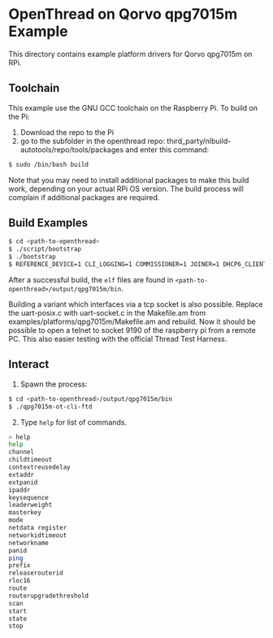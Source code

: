 # OpenThread on Qorvo qpg7015m Example

This directory contains example platform drivers for Qorvo qpg7015m on RPi.


## Toolchain

This example use the GNU GCC toolchain on the Raspberry Pi. To build on the Pi:

1. Download the repo to the Pi
2. go to the subfolder in the openthread repo: third_party/nlbuild-autotools/repo/tools/packages and enter this command:

```bash
$ sudo /bin/bash build
```

Note that you may need to install additional packages to make this build work, depending on your actual RPi OS version. The build process will complain if additional packages are required.

## Build Examples

```bash
$ cd <path-to-openthread>
$ ./script/bootstrap
$ ./bootstrap
$ REFERENCE_DEVICE=1 CLI_LOGGING=1 COMMISSIONER=1 JOINER=1 DHCP6_CLIENT=1 DHCP6_SERVER=1 BORDER_ROUTER=1 make -f examples/Makefile-qpg7015m
```

After a successful build, the `elf` files are found in `<path-to-openthread>/output/qpg7015m/bin`.

Building a variant which interfaces via a tcp socket is also possible. Replace the uart-posix.c with uart-socket.c in the Makefile.am from examples/platforms/qpg7015m/Makefile.am and rebuild. Now it should be possible to open a telnet to socket 9190 of the raspberry pi from a remote PC. This also easier testing with the official Thread Test Harness.


##

## Interact

1. Spawn the process:

```bash
$ cd <path-to-openthread>/output/qpg7015m/bin
$ ./qpg7015m-ot-cli-ftd
```

2. Type `help` for list of commands.

```bash
> help
help
channel
childtimeout
contextreusedelay
extaddr
extpanid
ipaddr
keysequence
leaderweight
masterkey
mode
netdata register
networkidtimeout
networkname
panid
ping
prefix
releaserouterid
rloc16
route
routerupgradethreshold
scan
start
state
stop
```
